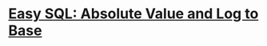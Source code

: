 # [Easy SQL: Absolute Value and Log to Base](https://www.codewars.com/kata/594a8f2f7ca3c692a4000041)
